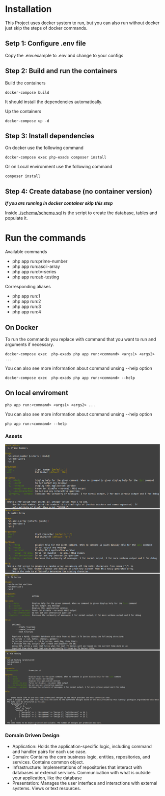 # Installation

This Project uses docker system to run, but you can also run without docker just skip the steps of docker commands.

## Setp 1: Configure .env file

Copy the .env.example to .env and change to your configs

## Step 2: Build and run the containers

Build the containers

```
docker-compose build
```
It should install the dependencies automatically.

Up the containers
```
docker-compose up -d
```
## Step 3: Install dependencies

On docker use the following command
```
docker-compose exec php-exads composer install
```
Or on Local environment use the following command
```
composer install
```

## Step 4: Create database (no container version)

***If you are running in docker container skip this step***

Inside [./schema/schema.sql](./schema/schema.sql) is the script to create the database, tables and populate it. 

# Run the commands

Available commands
- php app run:prime-number
- php app run:ascii-array
- php app run:tv-series
- php app run:ab-testing

Corresponding aliases 
- php app run:1
- php app run:2
- php app run:3
- php app run:4

## On Docker
To run the commands you replace <command> with command that you want to run and arguments if necessary.
```
docker-compose exec  php-exads php app run:<command> <args1> <args2> ...
```
You can also see more information about command unsing --help option
```
docker-compose exec  php-exads php app run:<command> --help
```
## On local enviroment
```
php app run:<command> <args1> <args2> ...
```
You can also see more information about command unsing --help option
```
php app run:<command> --help
```
### Assets
![Exercise 1](./assets/exercise1.png)
![Exercise 2](./assets/exercise2.png)
![Exercise 3](./assets/exercise3.png)
![Exercise 4](./assets/exercise4.png)

### Domain Driven Design

- Application: Holds the application-specific logic, including command and handler pairs for each use case.
- Domain: Contains the core business logic, entities, repositories, and services. Contains common object.
- Infrastructure: Implementations of repositories that interact with databases or external services. Communication with what is outside your application, like the database
- Presentation: Manages the user interface and interactions with external systems. Views or text resources.

